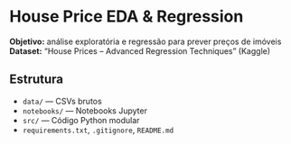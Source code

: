 # House Price EDA & Regression

**Objetivo:** análise exploratória e regressão para prever preços de imóveis  
**Dataset:** “House Prices – Advanced Regression Techniques” (Kaggle)

## Estrutura
- `data/` — CSVs brutos  
- `notebooks/` — Notebooks Jupyter  
- `src/` — Código Python modular  
- `requirements.txt`, `.gitignore`, `README.md`
